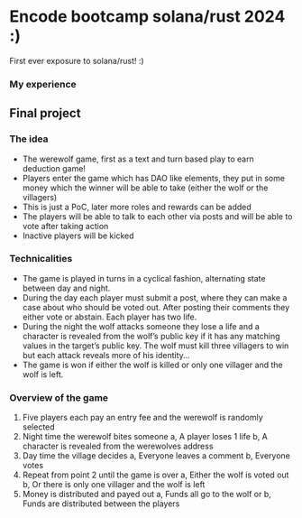 # Encode bootcamp solana/rust 2024 :)
First ever exposure to solana/rust! :)

### My experience

## Final project
### The idea
- The werewolf game, first as a text and turn based play to earn deduction game!
- Players enter the game which has DAO like elements, they put in some money which the winner will be able to take (either the wolf or the villagers)
- This is just a PoC, later more roles and rewards can be added
- The players will be able to talk to each other via posts and will be able to vote after taking action
- Inactive players will be kicked
### Technicalities
- The game is played in turns in a cyclical fashion, alternating state between day and night.
- During the day each player must submit a post, where they can make a case about who should be voted out. After posting their comments they either vote or abstain. Each player has two life.
- During the night the wolf attacks someone they lose a life and a character is revealed from the wolf’s public key if it has any matching values in the target’s public key. The wolf must kill three villagers to win but each attack reveals more of his identity... 
- The game is won if either the wolf is killed or only one villager and the wolf is left.
### Overview of the game
1. Five players each pay an entry fee and the werewolf is randomly selected
2. Night time the werewolf bites someone
    a, A player loses 1 life
    b, A character is revealed from the werewolves address
3. Day time the village decides
    a, Everyone leaves a comment
    b, Everyone votes
4. Repeat from point 2 until the game is over
    a, Either the wolf is voted out
    b, Or there is only one villager and the wolf is left
5. Money is distributed and payed out
    a, Funds all go to the wolf or
    b, Funds are distributed between the players



